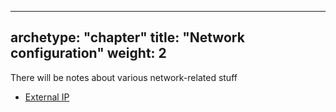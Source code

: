 
---
archetype: "chapter"
title: "Network configuration"
weight: 2
---

There will be notes about various network-related stuff

* [External IP](white-ip)
